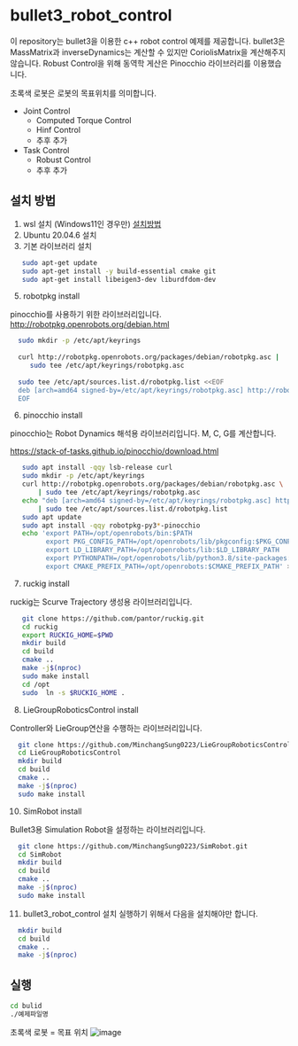 # bullet3_robot_control
이 repository는 bullet3을 이용한 c++ robot control 예제를 제공합니다.
bullet3은 MassMatrix과 inverseDynamics는 계산할 수 있지만 CoriolisMatrix을 계산해주지 않습니다. 
Robust Control을 위해 동역학 게산은 Pinocchio 라이브러리를 이용했습니다.

초록색 로봇은 로봇의 목표위치를 의미합니다. 

- Joint Control
  - Computed Torque Control
  - Hinf Control
  - 추후 추가
- Task Control
  - Robust Control
  - 추후 추가



## 설치 방법
1. wsl 설치 (Windows11인 경우만) [설치방법](https://learn.microsoft.com/ko-kr/windows/wsl/install)
2. Ubuntu 20.04.6 설치
3. 기본 라이브러리 설치
   
```bash
   sudo apt-get update
   sudo apt-get install -y build-essential cmake git
   sudo apt-get install libeigen3-dev liburdfdom-dev
```
5. robotpkg install
   
pinocchio를 사용하기 위한 라이브러리입니다.
http://robotpkg.openrobots.org/debian.html
```bash
  sudo mkdir -p /etc/apt/keyrings
  
  curl http://robotpkg.openrobots.org/packages/debian/robotpkg.asc |
     sudo tee /etc/apt/keyrings/robotpkg.asc
  
  sudo tee /etc/apt/sources.list.d/robotpkg.list <<EOF
  deb [arch=amd64 signed-by=/etc/apt/keyrings/robotpkg.asc] http://robotpkg.openrobots.org/packages/debian/pub focal robotpkg
  EOF
```

6. pinocchio install
   
pinocchio는 Robot Dynamics 해석용 라이브러리입니다. M, C, G를 계산합니다.

https://stack-of-tasks.github.io/pinocchio/download.html
```bash
   sudo apt install -qqy lsb-release curl
   sudo mkdir -p /etc/apt/keyrings
   curl http://robotpkg.openrobots.org/packages/debian/robotpkg.asc \
       | sudo tee /etc/apt/keyrings/robotpkg.asc
   echo "deb [arch=amd64 signed-by=/etc/apt/keyrings/robotpkg.asc] http://robotpkg.openrobots.org/packages/debian/pub $(lsb_release -cs) robotpkg" \
       | sudo tee /etc/apt/sources.list.d/robotpkg.list
   sudo apt update
   sudo apt install -qqy robotpkg-py3*-pinocchio
   echo 'export PATH=/opt/openrobots/bin:$PATH
         export PKG_CONFIG_PATH=/opt/openrobots/lib/pkgconfig:$PKG_CONFIG_PATH
         export LD_LIBRARY_PATH=/opt/openrobots/lib:$LD_LIBRARY_PATH
         export PYTHONPATH=/opt/openrobots/lib/python3.8/site-packages:$PYTHONPATH # Adapt your desired python version here
         export CMAKE_PREFIX_PATH=/opt/openrobots:$CMAKE_PREFIX_PATH' >> ~/.bashrc
```
7. ruckig install
   
ruckig는 Scurve Trajectory 생성용 라이브러리입니다. 
```bash
   git clone https://github.com/pantor/ruckig.git
   cd ruckig
   export RUCKIG_HOME=$PWD
   mkdir build
   cd build
   cmake ..
   make -j$(nproc)
   sudo make install
   cd /opt
   sudo  ln -s $RUCKIG_HOME .
```
8. LieGroupRoboticsControl install

Controller와 LieGroup연산을 수행하는 라이브러리입니다.
```bash
  git clone https://github.com/MinchangSung0223/LieGroupRoboticsControl.git
  cd LieGroupRoboticsControl
  mkdir build
  cd build
  cmake ..
  make -j$(nproc)
  sudo make install
```

10. SimRobot install

Bullet3용 Simulation Robot을 설정하는 라이브러리입니다.
```bash
  git clone https://github.com/MinchangSung0223/SimRobot.git
  cd SimRobot
  mkdir build
  cd build
  cmake ..
  make -j$(nproc)
  sudo make install
```
11. bullet3_robot_control 설치
실행하기 위해서 다음을 설치해야만 합니다.

```bash
  mkdir build
  cd build
  cmake ..
  make -j$(nproc)
```

## 실행
```bash
cd bulid
./예제파일명
```

초록색 로봇 = 목표 위치
![image](https://github.com/MinchangSung0223/bullet3_robot_control/assets/53217819/24c8ce3e-8152-4658-9fd2-54287e34c969)

